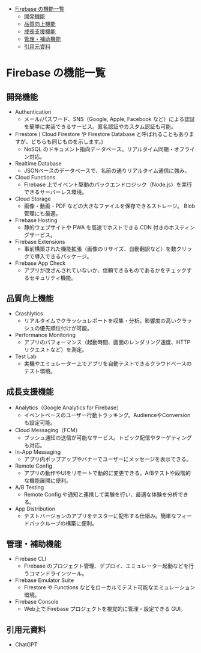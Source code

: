 - [Firebase の機能一覧](#firebase-の機能一覧)
  - [開発機能](#開発機能)
  - [品質向上機能](#品質向上機能)
  - [成長支援機能](#成長支援機能)
  - [管理・補助機能](#管理補助機能)
  - [引用元資料](#引用元資料)


# Firebase の機能一覧

## 開発機能

- Authentication
  - メール/パスワード、SNS（Google, Apple, Facebook など）による認証を簡単に実装できるサービス。匿名認証やカスタム認証も可能。
- Firestore ( Cloud Firestore や Firestore Database と呼ばれることもありますが、どちらも同じものを示します。)
  - NoSQL のドキュメント指向データベース。リアルタイム同期・オフライン対応。
- Realtime Database
  - JSONベースのデータベースで、名前の通りリアルタイム通信に強み。
- Cloud Functions
  - Firebase 上でイベント駆動のバックエンドロジック（Node.js）を実行できるサーバーレス環境。
- Cloud Storage
  - 画像・動画・PDF などの大きなファイルを保存できるストレージ。 Blob 管理にも最適。
- Firebase Hosting
  - 静的ウェブサイトや PWA を高速でホストできる CDN 付きのホスティングサービス。
- Firebase Extensions
  - 事前構築された機能拡張（画像のリサイズ、自動翻訳など）を数クリックで導入できるパッケージ。
- Firebase App Check
  - アプリが改ざんされていないか、信頼できるものであるかをチェックするセキュリティ機能。


## 品質向上機能

- Crashlytics
  - リアルタイムでクラッシュレポートを収集・分析。影響度の高いクラッシュの優先順位付けが可能。
- Performance Monitoring
  - アプリのパフォーマンス（起動時間、画面のレンダリング速度、HTTPリクエストなど）を測定。
- Test Lab
  - 実機やエミュレーター上でアプリを自動テストできるクラウドベースのテスト環境。


## 成長支援機能

- Analytics（Google Analytics for Firebase）
  - イベントベースのユーザー行動トラッキング。AudienceやConversionも設定可能。
- Cloud Messaging（FCM）
  - プッシュ通知の送信が可能なサービス。トピック配信やターゲティングも対応。
- In-App Messaging
  - アプリ内ポップアップやバナーでユーザーにメッセージを表示できる。
- Remote Config
  - アプリの動作やUIをリモートで動的に変更できる。A/Bテストや段階的な機能展開に便利。
- A/B Testing
  - Remote Config や通知と連携して実験を行い、最適な体験を分析できる。
- App Distribution
  - テストバージョンのアプリをテスターに配布する仕組み。簡単なフィードバックループの構築に便利。


## 管理・補助機能

- Firebase CLI
  - Firebase のプロジェクト管理、デプロイ、エミュレーター起動などを行うコマンドラインツール。
- Firebase Emulator Suite
  - Firestore や Functions などをローカルでテスト可能なエミュレーション環境。
- Firebase Console
  - Web上で Firebase プロジェクトを視覚的に管理・設定できる GUI。


## 引用元資料

- ChatGPT



